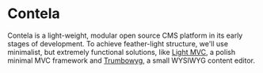 # Contela
Contela is a light-weight, modular open source CMS platform in its early stages of development. To achieve feather-light structure, we'll use minimalist, but extremely functional solutions, like [Light MVC](http://www.forumweb.pl/porady-i-tutoriale-www/php-php-light-mvc,56553), a polish minimal MVC framework and [Trumbowyg](https://github.com/Alex-D/Trumbowyg), a small WYSIWYG content editor.
